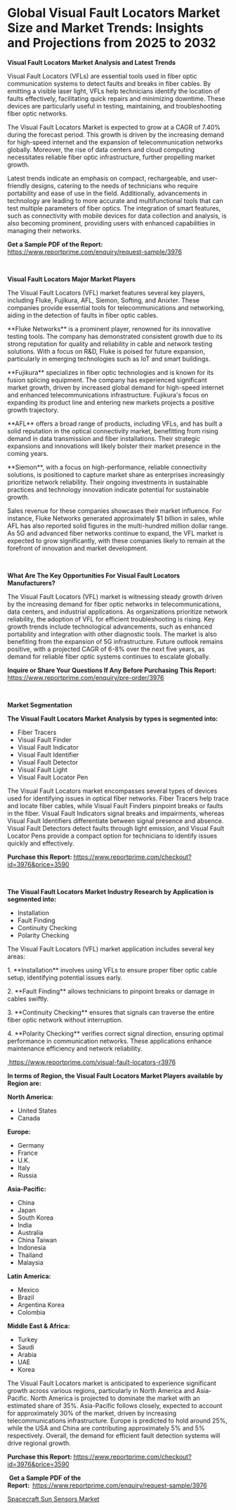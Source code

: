 <p><h1>Global Visual Fault Locators Market Size and Market Trends: Insights and Projections from 2025 to 2032</h1></p><p><strong>Visual Fault Locators Market Analysis and Latest Trends</strong></p>
<p><p>Visual Fault Locators (VFLs) are essential tools used in fiber optic communication systems to detect faults and breaks in fiber cables. By emitting a visible laser light, VFLs help technicians identify the location of faults effectively, facilitating quick repairs and minimizing downtime. These devices are particularly useful in testing, maintaining, and troubleshooting fiber optic networks.</p><p>The Visual Fault Locators Market is expected to grow at a CAGR of 7.40% during the forecast period. This growth is driven by the increasing demand for high-speed internet and the expansion of telecommunication networks globally. Moreover, the rise of data centers and cloud computing necessitates reliable fiber optic infrastructure, further propelling market growth. </p><p>Latest trends indicate an emphasis on compact, rechargeable, and user-friendly designs, catering to the needs of technicians who require portability and ease of use in the field. Additionally, advancements in technology are leading to more accurate and multifunctional tools that can test multiple parameters of fiber optics. The integration of smart features, such as connectivity with mobile devices for data collection and analysis, is also becoming prominent, providing users with enhanced capabilities in managing their networks.</p></p>
<p><strong>Get a Sample PDF of the Report:&nbsp;</strong> <a href="https://www.reportprime.com/enquiry/request-sample/3976?utm_campaign=3318&utm_medium=2&utm_source=Github&utm_content=ia&utm_term=18032025&utm_id=visual-fault-locators">https://www.reportprime.com/enquiry/request-sample/3976</a></p>
<p>&nbsp;</p>
<p><strong>Visual Fault Locators Major Market Players</strong></p>
<p><p>The Visual Fault Locators (VFL) market features several key players, including Fluke, Fujikura, AFL, Siemon, Softing, and Anixter. These companies provide essential tools for telecommunications and networking, aiding in the detection of faults in fiber optic cables.</p><p>**Fluke Networks** is a prominent player, renowned for its innovative testing tools. The company has demonstrated consistent growth due to its strong reputation for quality and reliability in cable and network testing solutions. With a focus on R&D, Fluke is poised for future expansion, particularly in emerging technologies such as IoT and smart buildings.</p><p>**Fujikura** specializes in fiber optic technologies and is known for its fusion splicing equipment. The company has experienced significant market growth, driven by increased global demand for high-speed internet and enhanced telecommunications infrastructure. Fujikura's focus on expanding its product line and entering new markets projects a positive growth trajectory.</p><p>**AFL** offers a broad range of products, including VFLs, and has built a solid reputation in the optical connectivity market, benefitting from rising demand in data transmission and fiber installations. Their strategic expansions and innovations will likely bolster their market presence in the coming years.</p><p>**Siemon**, with a focus on high-performance, reliable connectivity solutions, is positioned to capture market share as enterprises increasingly prioritize network reliability. Their ongoing investments in sustainable practices and technology innovation indicate potential for sustainable growth.</p><p>Sales revenue for these companies showcases their market influence. For instance, Fluke Networks generated approximately $1 billion in sales, while AFL has also reported solid figures in the multi-hundred million dollar range. As 5G and advanced fiber networks continue to expand, the VFL market is expected to grow significantly, with these companies likely to remain at the forefront of innovation and market development.</p></p>
<p>&nbsp;</p>
<p><strong>What Are The Key Opportunities For Visual Fault Locators Manufacturers?</strong></p>
<p><p>The Visual Fault Locators (VFL) market is witnessing steady growth driven by the increasing demand for fiber optic networks in telecommunications, data centers, and industrial applications. As organizations prioritize network reliability, the adoption of VFL for efficient troubleshooting is rising. Key growth trends include technological advancements, such as enhanced portability and integration with other diagnostic tools. The market is also benefiting from the expansion of 5G infrastructure. Future outlook remains positive, with a projected CAGR of 6-8% over the next five years, as demand for reliable fiber optic systems continues to escalate globally.</p></p>
<p><strong>Inquire or Share Your Questions If Any Before Purchasing This Report:</strong> <a href="https://www.reportprime.com/enquiry/pre-order/3976?utm_campaign=3318&utm_medium=2&utm_source=Github&utm_content=ia&utm_term=18032025&utm_id=visual-fault-locators">https://www.reportprime.com/enquiry/pre-order/3976</a></p>
<p>&nbsp;</p>
<p><strong>Market Segmentation</strong></p>
<p><strong>The Visual Fault Locators Market Analysis by types is segmented into:</strong></p>
<p><ul><li>Fiber Tracers</li><li>Visual Fault Finder</li><li>Visual Fault Indicator</li><li>Visual Fault Identifier</li><li>Visual Fault Detector</li><li>Visual Fault Light</li><li>Visual Fault Locator Pen</li></ul></p>
<p><p>The Visual Fault Locators market encompasses several types of devices used for identifying issues in optical fiber networks. Fiber Tracers help trace and locate fiber cables, while Visual Fault Finders pinpoint breaks or faults in the fiber. Visual Fault Indicators signal breaks and impairments, whereas Visual Fault Identifiers differentiate between signal presence and absence. Visual Fault Detectors detect faults through light emission, and Visual Fault Locator Pens provide a compact option for technicians to identify issues quickly and effectively.</p></p>
<p><strong>Purchase this Report:&nbsp;</strong><a href="https://www.reportprime.com/checkout?id=3976&price=3590&utm_campaign=3318&utm_medium=2&utm_source=Github&utm_content=ia&utm_term=18032025&utm_id=visual-fault-locators">https://www.reportprime.com/checkout?id=3976&price=3590</a></p>
<p>&nbsp;</p>
<p><strong>The Visual Fault Locators Market Industry Research by Application is segmented into:</strong></p>
<p><ul><li>Installation</li><li>Fault Finding</li><li>Continuity Checking</li><li>Polarity Checking</li></ul></p>
<p><p>The Visual Fault Locators (VFL) market application includes several key areas: </p><p>1. **Installation** involves using VFLs to ensure proper fiber optic cable setup, identifying potential issues early. </p><p>2. **Fault Finding** allows technicians to pinpoint breaks or damage in cables swiftly. </p><p>3. **Continuity Checking** ensures that signals can traverse the entire fiber optic network without interruption. </p><p>4. **Polarity Checking** verifies correct signal direction, ensuring optimal performance in communication networks. These applications enhance maintenance efficiency and network reliability.</p></p>
<p><a href="https://www.reportprime.com/visual-fault-locators-r3976?utm_campaign=3318&utm_medium=2&utm_source=Github&utm_content=ia&utm_term=18032025&utm_id=visual-fault-locators">&nbsp;https://www.reportprime.com/visual-fault-locators-r3976</a></p>
<p><strong>In terms of Region, the Visual Fault Locators Market Players available by Region are:</strong></p>
<p>
    <p> <strong> North America: </strong>
        <ul>
            <li>United States</li>
            <li>Canada</li>
        </ul>
        </p> 
    <p> <strong> Europe: </strong>
        <ul>
            <li>Germany</li>
            <li>France</li>
            <li>U.K.</li>
            <li>Italy</li>
            <li>Russia</li>
        </ul>
        </p> 
    <p> <strong> Asia-Pacific: </strong>
        <ul>
            <li>China</li>
            <li>Japan</li>
            <li>South Korea</li>
            <li>India</li>
            <li>Australia</li>
            <li>China Taiwan</li>
            <li>Indonesia</li>
            <li>Thailand</li>
            <li>Malaysia</li>
        </ul>
        </p> 
    <p> <strong> Latin America: </strong>
        <ul>
            <li>Mexico</li>
            <li>Brazil</li>
            <li>Argentina Korea</li>
            <li>Colombia</li>
        </ul>
        </p> 
    <p> <strong> Middle East & Africa: </strong>
        <ul>
            <li>Turkey</li>
            <li>Saudi</li>
            <li>Arabia</li>
            <li>UAE</li>
            <li>Korea</li>
        </ul>
    </p>
    </p>
<p><p>The Visual Fault Locators market is anticipated to experience significant growth across various regions, particularly in North America and Asia-Pacific. North America is projected to dominate the market with an estimated share of 35%. Asia-Pacific follows closely, expected to account for approximately 30% of the market, driven by increasing telecommunications infrastructure. Europe is predicted to hold around 25%, while the USA and China are contributing approximately 5% and 5% respectively. Overall, the demand for efficient fault detection systems will drive regional growth.</p></p>
<p><strong>Purchase this Report: </strong><a href="https://www.reportprime.com/checkout?id=3976&price=3590&utm_campaign=3318&utm_medium=2&utm_source=Github&utm_content=ia&utm_term=18032025&utm_id=visual-fault-locators">https://www.reportprime.com/checkout?id=3976&price=3590</a></p>
<p>&nbsp;<strong>Get a Sample PDF of the Report:&nbsp;&nbsp;</strong><a href="https://www.reportprime.com/enquiry/request-sample/3976?utm_campaign=3318&utm_medium=2&utm_source=Github&utm_content=ia&utm_term=18032025&utm_id=visual-fault-locators">https://www.reportprime.com/enquiry/request-sample/3976</a></p>
<p><strong></strong></p>
<p><p><a href="https://github.com/pizolina/Market-Research-Report-List-7/blob/main/spacecraft-sun-sensors-market.md?utm_campaign=3318&utm_medium=2&utm_source=Github&utm_content=ia&utm_term=18032025&utm_id=visual-fault-locators">Spacecraft Sun Sensors Market</a></p></p>